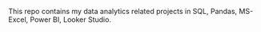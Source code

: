 This repo contains my data analytics related projects in SQL, Pandas, MS-Excel, Power BI, Looker Studio.
